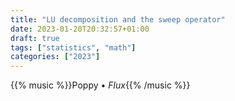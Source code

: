 ```yaml
---
title: "LU decomposition and the sweep operator"
date: 2023-01-20T20:32:57+01:00
draft: true
tags: ["statistics", "math"]
categories: ["2023"]
---
```


{{% music %}}Poppy • _Flux_{{% /music %}}
